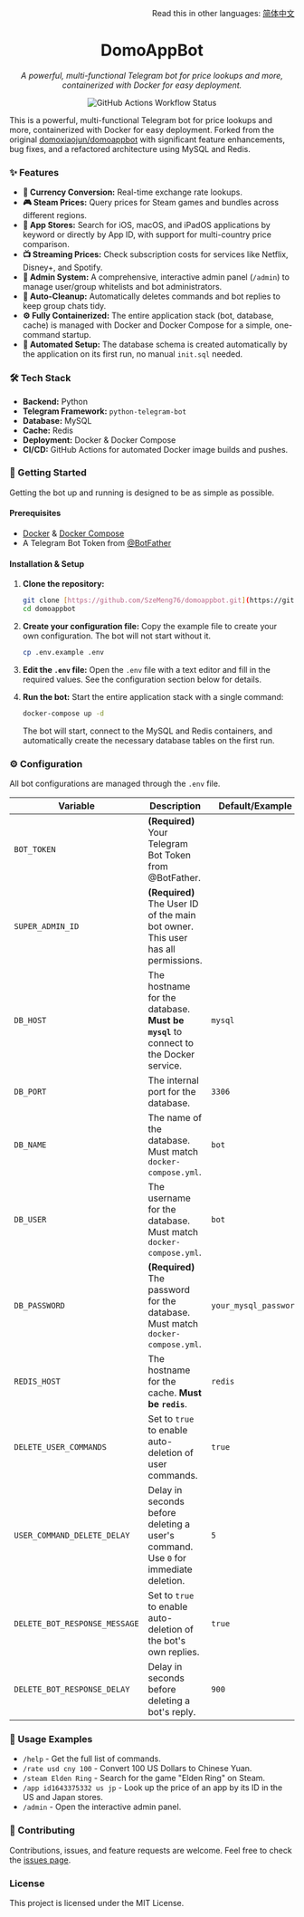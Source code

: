 <div align="right">

Read this in other languages: [简体中文](./README.zh-CN.md)

</div>

<div align="center">

# DomoAppBot
*A powerful, multi-functional Telegram bot for price lookups and more, containerized with Docker for easy deployment.*

</div>

<p align="center">
  <img src="https://github.com/SzeMeng76/domoappbot/actions/workflows/docker-publish.yml/badge.svg" alt="GitHub Actions Workflow Status" />
</p>

This is a powerful, multi-functional Telegram bot for price lookups and more, containerized with Docker for easy deployment. Forked from the original [domoxiaojun/domoappbot](https://github.com/domoxiaojun/domoappbot) with significant feature enhancements, bug fixes, and a refactored architecture using MySQL and Redis.

### ✨ Features

-   **💱 Currency Conversion:** Real-time exchange rate lookups.
-   **🎮 Steam Prices:** Query prices for Steam games and bundles across different regions.
-   **📱 App Stores:** Search for iOS, macOS, and iPadOS applications by keyword or directly by App ID, with support for multi-country price comparison.
-   **📺 Streaming Prices:** Check subscription costs for services like Netflix, Disney+, and Spotify.
-   **🔐 Admin System:** A comprehensive, interactive admin panel (`/admin`) to manage user/group whitelists and bot administrators.
-   **🧹 Auto-Cleanup:** Automatically deletes commands and bot replies to keep group chats tidy.
-   **⚙️ Fully Containerized:** The entire application stack (bot, database, cache) is managed with Docker and Docker Compose for a simple, one-command startup.
-   **🚀 Automated Setup:** The database schema is created automatically by the application on its first run, no manual `init.sql` needed.

### 🛠️ Tech Stack

-   **Backend:** Python
-   **Telegram Framework:** `python-telegram-bot`
-   **Database:** MySQL
-   **Cache:** Redis
-   **Deployment:** Docker & Docker Compose
-   **CI/CD:** GitHub Actions for automated Docker image builds and pushes.

### 🚀 Getting Started

Getting the bot up and running is designed to be as simple as possible.

#### Prerequisites

-   [Docker](https://docs.docker.com/get-docker/) & [Docker Compose](https://docs.docker.com/compose/install/)
-   A Telegram Bot Token from [@BotFather](https://t.me/BotFather)

#### Installation & Setup

1.  **Clone the repository:**
    ```bash
    git clone [https://github.com/SzeMeng76/domoappbot.git](https://github.com/SzeMeng76/domoappbot.git)
    cd domoappbot
    ```

2.  **Create your configuration file:**
    Copy the example file to create your own configuration. The bot will not start without it.
    ```bash
    cp .env.example .env
    ```

3.  **Edit the `.env` file:**
    Open the `.env` file with a text editor and fill in the required values. See the configuration section below for details.

4.  **Run the bot:**
    Start the entire application stack with a single command:
    ```bash
    docker-compose up -d
    ```
    The bot will start, connect to the MySQL and Redis containers, and automatically create the necessary database tables on the first run.

### ⚙️ Configuration

All bot configurations are managed through the `.env` file.

| Variable                    | Description                                                                 | Default/Example         |
| --------------------------- | --------------------------------------------------------------------------- | ----------------------- |
| `BOT_TOKEN`                 | **(Required)** Your Telegram Bot Token from @BotFather.                     |                         |
| `SUPER_ADMIN_ID`            | **(Required)** The User ID of the main bot owner. This user has all permissions. |                         |
| `DB_HOST`                   | The hostname for the database. **Must be `mysql`** to connect to the Docker service. | `mysql`                 |
| `DB_PORT`                   | The internal port for the database.                                         | `3306`                  |
| `DB_NAME`                   | The name of the database. Must match `docker-compose.yml`.                  | `bot`                   |
| `DB_USER`                   | The username for the database. Must match `docker-compose.yml`.             | `bot`                   |
| `DB_PASSWORD`               | **(Required)** The password for the database. Must match `docker-compose.yml`. | `your_mysql_password`   |
| `REDIS_HOST`                | The hostname for the cache. **Must be `redis`**.                          | `redis`                 |
| `DELETE_USER_COMMANDS`      | Set to `true` to enable auto-deletion of user commands.                       | `true`                  |
| `USER_COMMAND_DELETE_DELAY` | Delay in seconds before deleting a user's command. Use `0` for immediate deletion. | `5`                     |
| `DELETE_BOT_RESPONSE_MESSAGE`| Set to `true` to enable auto-deletion of the bot's own replies.              | `true`                  |
| `DELETE_BOT_RESPONSE_DELAY` | Delay in seconds before deleting a bot's reply.                               | `900`                   |


### 🤖 Usage Examples

-   `/help` - Get the full list of commands.
-   `/rate usd cny 100` - Convert 100 US Dollars to Chinese Yuan.
-   `/steam Elden Ring` - Search for the game "Elden Ring" on Steam.
-   `/app id1643375332 us jp` - Look up the price of an app by its ID in the US and Japan stores.
-   `/admin` - Open the interactive admin panel.

### 🤝 Contributing

Contributions, issues, and feature requests are welcome. Feel free to check the [issues page](https://github.com/SzeMeng76/domoappbot/issues).

### License
This project is licensed under the MIT License.
